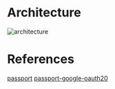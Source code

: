 # Architecture
![architecture](https://user-images.githubusercontent.com/54035518/126864253-5e5145d9-a19e-445d-88e6-3f2313946bbf.png)


# References

[passport](https://github.com/jaredhanson/passport)
[passport-google-oauth20](https://github.com/jaredhanson/passport-google-oauth2)
